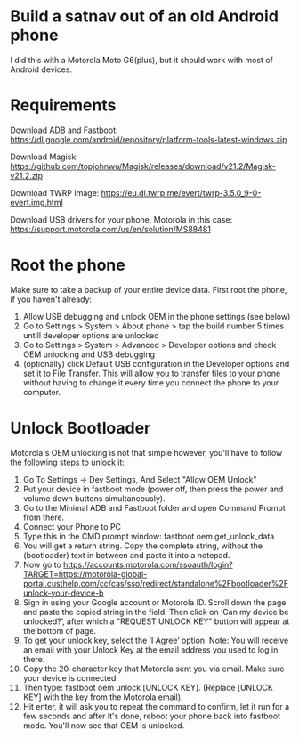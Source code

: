 # Build a satnav out of an old Android phone
I did this with a Motorola Moto G6(plus), but it should work with most of Android devices.

# Requirements
Download ADB and Fastboot: https://dl.google.com/android/repository/platform-tools-latest-windows.zip

Download Magisk: https://github.com/topjohnwu/Magisk/releases/download/v21.2/Magisk-v21.2.zip

Download TWRP Image: https://eu.dl.twrp.me/evert/twrp-3.5.0_9-0-evert.img.html

Download USB drivers for your phone, Motorola in this case: https://support.motorola.com/us/en/solution/MS88481

# Root the phone
Make sure to take a backup of your entire device data.
First root the phone, if you haven't already:
1. Allow USB debugging and unlock OEM in the phone settings (see below)
2. Go to Settings > System > About phone > tap the build number 5 times untill developer options are unlocked
3. Go to Settings > System > Advanced > Developer options and check OEM unlocking and USB debugging
4. (optionally) click Default USB configuration in the Developer options and set it to File Transfer. This will allow you to transfer files to your phone without having to change it every time you connect the phone to your computer.

# Unlock Bootloader 
Motorola's OEM unlocking is not that simple however, you'll have to follow the following steps to unlock it:
1. Go To Settings -> Dev Settings, And Select "Allow OEM Unlock"
2. Put your device in fastboot mode (power off, then press the power and volume down buttons simultaneously).
3. Go to the Minimal ADB and Fastboot folder and open Command Prompt from there.
4. Connect your Phone to PC
5. Type this in the CMD prompt window: fastboot oem get_unlock_data
6. You will get a return string. Copy the complete string, without the (bootloader) text in between and paste it into a notepad.
7. Now go to https://accounts.motorola.com/ssoauth/login?TARGET=https://motorola-global-portal.custhelp.com/cc/cas/sso/redirect/standalone%2Fbootloader%2Funlock-your-device-b
8. Sign in using your Google account or Motorola ID. Scroll down the page and paste the copied string in the field. Then click on ‘Can my device be unlocked?’, after which a "REQUEST UNLOCK KEY" button will appear at the bottom of page.
9. To get your unlock key, select the ‘I Agree’ option. Note: You will receive an email with your Unlock Key at the email address you used to log in there.
10. Copy the 20-character key that Motorola sent you via email. Make sure your device is connected.
11. Then type: fastboot oem unlock [UNLOCK KEY]. (Replace [UNLOCK KEY] with the key from the Motorola email).
12. Hit enter, it will ask you to repeat the command to confirm, let it run for a few seconds and after it's done, reboot your phone back into fastboot mode. You'll now see that OEM is unlocked.


